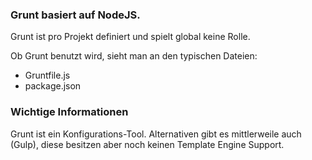 ### Grunt basiert auf NodeJS.
Grunt ist pro Projekt definiert und spielt global keine Rolle.

Ob Grunt benutzt wird, sieht man an den typischen Dateien:
* Gruntfile.js
* package.json

### Wichtige Informationen

Grunt ist ein Konfigurations-Tool. Alternativen gibt es mittlerweile auch (Gulp), diese besitzen aber noch keinen Template Engine Support.